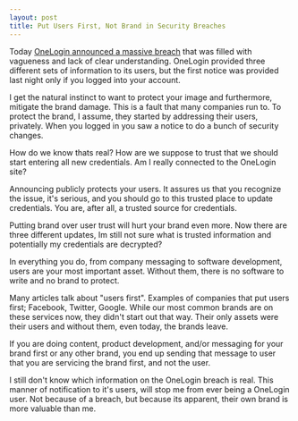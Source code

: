```yaml
---
layout: post
title: Put Users First, Not Brand in Security Breaches
---
```


Today [OneLogin announced a massive breach](https://krebsonsecurity.com/2017/06/onelogin-breach-exposed-ability-to-decrypt-data/) that was filled with vagueness and lack of clear understanding. OneLogin provided three different sets of information to its users, but the first notice was provided last night only if you logged into your account.

I get the natural instinct to want to protect your image and furthermore, mitigate the brand damage. This is a fault that many companies run to. To protect the brand, I assume, they started by addressing their users, privately. When you logged in you saw a notice to do a bunch of security changes.

How do we know thats real? How are we suppose to trust that we should start entering all new credentials. Am I really connected to the OneLogin site?

Announcing publicly protects your users. It assures us that you recognize the issue, it's serious, and you should go to this trusted place to update credentials. You are, after all, a trusted source for credentials.

Putting brand over user trust will hurt your brand even more. Now there are three different updates, Im still not sure what is trusted information and potentially my credentials are decrypted?

In everything you do, from company messaging to software development, users are your most important asset. Without them, there is no software to write and no brand to protect.  

Many articles talk about "users first". Examples of companies that put users first; Facebook, Twitter, Google. While our most common brands are on these services now, they didn't start out that way. Their only assets were their users and without them, even today, the brands leave.

If you are doing content, product development, and/or messaging for your brand first or any other brand, you end up sending that message to user that you are servicing the brand first, and not the user.

I still don't know which information on the OneLogin breach is real. This manner of notification to it's users, will stop me from ever being a OneLogin user. Not because of a breach, but because its apparent, their own brand is more valuable than me.
